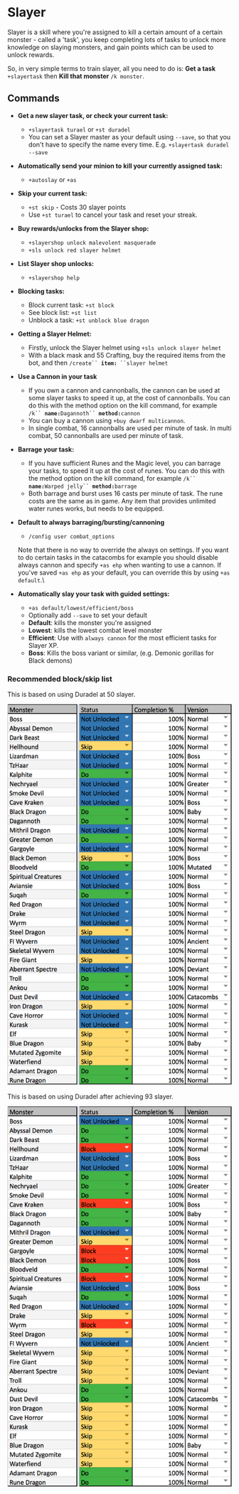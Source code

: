 # Slayer

Slayer is a skill where you're assigned to kill a certain amount of a certain monster - called a 'task', you keep completing lots of tasks to unlock more knowledge on slaying monsters, and gain points which can be used to unlock rewards.

So, in very simple terms to train slayer, all you need to do is: **Get a task** `+slayertask` then **Kill that monster** `/k monster`.

## Commands

*   **Get a new slayer task, or check your current task:**

    * `+slayertask turael` or `+st duradel`
    * You can set a Slayer master as your default using `--save`, so that you don't have to specify the name every time. E.g.  `+slayertask duradel --save`


*   **Automatically send your minion to kill your currently assigned task:**

    * `+autoslay` or  `+as`


*   **Skip your current task:**

    * `+st skip` - Costs 30 slayer points
    * Use  `+st turael` to cancel your task and reset your streak.


*   **Buy rewards/unlocks from the Slayer shop:**

    * `+slayershop unlock malevolent masquerade`
    * `+sls unlock red slayer helmet`


*   **List Slayer shop unlocks:**

    * `+slayershop help`


*   **Blocking tasks:**

    * Block current task: `+st block`
    * See block list: `+st list`
    * Unblock a task: `+st unblock blue dragon`


*   **Getting a Slayer Helmet:**

    * Firstly, unlock the Slayer helmet using `+sls unlock slayer helmet`
    * With a black mask and 55 Crafting, buy the required items from the bot, and then `/create`` `**`item:`**` ``slayer helmet`&#x20;


*   **Use a Cannon in your task**

    * If you own a cannon and cannonballs, the cannon can be used at some slayer tasks to speed it up, at the cost of cannonballs. You can do this with the method option on the kill command, for example `/k`` `**`name:`**`Dagannoth`` `**`method:`**`cannon`
    * You can buy a cannon using `+buy dwarf multicannon`.
    * In single combat, 16 cannonballs are used per minute of task. In multi combat, 50 cannonballs are used per minute of task.


*   **Barrage your task:**

    * If you have sufficient Runes and the Magic level, you can barrage your tasks, to speed it up at the cost of runes. You can do this with the method option on the kill command, for example `/k`` `**`name:`**`Warped jelly`` `**`method:`**`barrage`
    * Both barrage and burst uses 16 casts per minute of task. The rune costs are the same as in game. Any item that provides unlimited water runes works, but needs to be equipped.


*   **Default to always barraging/bursting/cannoning**

    * `/config user combat_options`

    Note that there is no way to override the always on settings. If you want to do certain tasks in the catacombs for example you should disable always cannon and specify `+as ehp` when wanting to use a cannon. If you've saved `+as ehp` as your default, you can override this by using `+as default`.\

*   **Automatically slay your task with guided settings:**

    * `+as default/lowest/efficient/boss`
    * Optionally add `--save` to set your default
    * **Default**: kills the monster you're assigned
    * **Lowest**: kills the lowest combat level monster
    * **Efficient**: Use with `always cannon` for the most efficient tasks for Slayer XP.
    * **Boss**: Kills the boss variant or similar, (e.g. Demonic gorillas for Black demons)



### Recommended block/skip list

This is based on using Duradel at 50 slayer.

![](<../../.gitbook/assets/image (9).png>)

This is based on using Duradel after achieving 93 slayer.&#x20;

![](<../../.gitbook/assets/image (8).png>)
